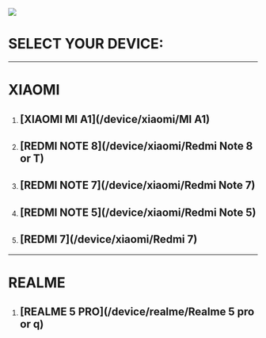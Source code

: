 ![](/banner.jpg)

# SELECT YOUR DEVICE:

------

# XIAOMI 

1. ## [XIAOMI MI A1](/device/xiaomi/MI A1) 

2. ## [REDMI NOTE 8](/device/xiaomi/Redmi Note 8 or T) 

3. ## [REDMI NOTE 7](/device/xiaomi/Redmi Note 7)

4. ## [REDMI NOTE 5](/device/xiaomi/Redmi Note 5)

5. ## [REDMI 7](/device/xiaomi/Redmi 7)

------

# REALME

1. ## [REALME 5 PRO](/device/realme/Realme  5 pro or q) 

